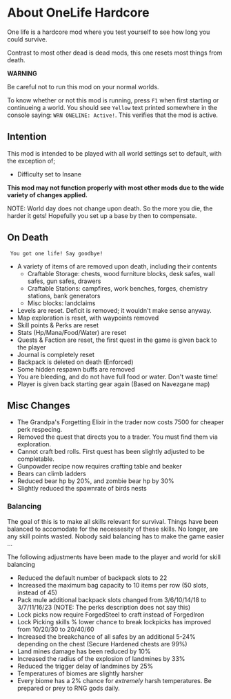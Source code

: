 # About OneLife Hardcore

One life is a hardcore mod where you test yourself to see how long you could survive.

Contrast to most other dead is dead mods, this one resets most things from death.

**WARNING**

Be careful not to run this mod on your normal worlds. 

To know whether or not this mod is running, press `F1` when first starting or continueing a world. 
You should see `Yellow` text printed somewhere in the console saying: `WRN ONELINE: Active!`. 
This verifies that the mod is active.

## Intention

This mod is intended to be played with all world settings set to default, with the exception of;

* Difficulty set to Insane

**This mod may not function properly with most other mods due to the wide variety of changes applied.**

NOTE: World day does not change upon death. So the more you die, the harder it gets! Hopefully you set up a base by then to compensate.

## On Death

`` You got one life! Say goodbye!``

* A variety of items of are removed upon death, including their contents
	* Craftable Storage: chests, wood furniture blocks, desk safes, wall safes, gun safes, drawers
	* Craftable Stations: campfires, work benches, forges, chemistry stations, bank generators
	* Misc blocks: landclaims
* Levels are reset. Deficit is removed; it wouldn't make sense anyway.
* Map exploration is reset, with waypoints removed
* Skill points & Perks are reset
* Stats (Hp/Mana/Food/Water) are reset
* Quests & Faction are reset, the first quest in the game is given back to the player
* Journal is completely reset
* Backpack is deleted on death (Enforced)
* Some hidden respawn buffs are removed
* You are bleeding, and do not have full food or water. Don't waste time!
* Player is given back starting gear again (Based on Navezgane map)

## Misc Changes

* The Grandpa's Forgetting Elixir in the trader now costs 7500 for cheaper perk respecing.
* Removed the quest that directs you to a trader. You must find them via exploration.
* Cannot craft bed rolls. First quest has been slightly adjusted to be completable.
* Gunpowder recipe now requires crafting table and beaker
* Bears can climb ladders
* Reduced bear hp by 20%, and zombie bear hp by 30%
* Slightly reduced the spawnrate of birds nests


### Balancing

The goal of this is to make all skills relevant for survival. 
Things have been balanced to accomodate for the necessesity of these skills.
No longer, are any skill points wasted. Nobody said balancing has to make the game easier ...

The following adjustments have been made to the player and world for skill balancing

* Reduced the default number of backpack slots to 22
* Increased the maximum bag capacity to 10 items per row (50 slots, instead of 45)
* Pack mule additional backpack slots changed from 3/6/10/14/18 to 3/7/11/16/23 (NOTE: The perks description does not say this)
* Lock picks now require ForgedSteel to craft instead of ForgedIron
* Lock Picking skills % lower chance to break lockpicks has improved from 10/20/30 to 20/40/60
* Increased the breakchance of all safes by an additional 5-24% depending on the chest (Secure Hardened chests are 99%)
* Land mines damage has been reduced by 10%
* Increased the radius of the explosion of landmines by 33%
* Reduced the trigger delay of landmines by 25%
* Temperatures of biomes are slightly harsher
* Every biome has a 2% chance for *extremely* harsh temperatures. Be prepared or prey to RNG gods daily.
